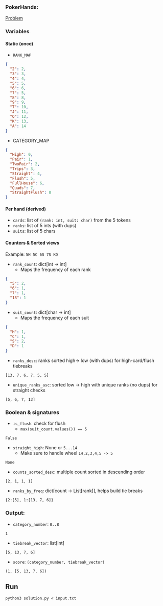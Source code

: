 ### PokerHands:

[Problem](https://www.hackerrank.com/contests/projecteuler/challenges/euler054/problem)

### Variables

#### Static (once)

- `RANK_MAP`

```json
{
  "2": 2,
  "3": 3,
  "4": 4,
  "5": 5,
  "6": 6,
  "7": 5,
  "8": 8,
  "9": 9,
  "T": 10,
  "J": 11,
  "Q": 12,
  "K": 13,
  "A": 14
}
```

- CATEGORY_MAP

```json
{
  "High": 0,
  "Pair": 1,
  "TwoPair": 2,
  "Trips": 3,
  "Straight": 4,
  "Flush": 5,
  "FullHouse": 6,
  "Quads": 7,
  "StraightFlush": 8
}
```

#### Per hand (derived)

- `cards`: list of `(rank: int, suit: char)` from the 5 tokens
- `ranks`: list of 5 ints (with dups)
- `suits`: list of 5 chars

#### Counters & Sorted views

Example: `5H 5C 6S 7S KD`

- `rank_count`: dict[int -> int]
  - Maps the frequency of each rank

```json
{
  "5": 2,
  "6": 1,
  "7": 1,
  "13": 1
}
```

- `suit_count`: dict[char -> int]
  - Maps the frequency of each suit

```json
{
  "H": 1,
  "C": 1,
  "S": 2,
  "D": 1
}
```

- `ranks_desc`: ranks sorted high-> low (with dups) for high-card/flush tiebreaks

```
[13, 7, 6, 7, 5, 5]
```

- `unique_ranks_asc`: sorted low -> high with unique ranks (no dups) for straight checks

```
[5, 6, 7, 13]
```

### Boolean & signatures

- `is_flush`: check for flush
  - `max(suit_count.values()) == 5`

```
False
```

- `straight_high`: None or `5...14`
  - Make sure to handle wheel `14,2,3,4,5 -> 5`

```
None
```

- `counts_sorted_desc`: multiple count sorted in descending order

```
[2, 1, 1, 1]
```

- `ranks_by_freq`: dict[count -> List[rank]], helps build tie breaks

```
{2:[5], 1:[13, 7, 6]}
```

### Output:

- `category_number`: `0..8`

```
1
```

- `tiebreak_vector`: list[int]

```
[5, 13, 7, 6]
```

- `score`: `(category_number, tiebreak_vector)`

```
(1, [5, 13, 7, 6])
```

## Run

```
python3 solution.py < input.txt
```
